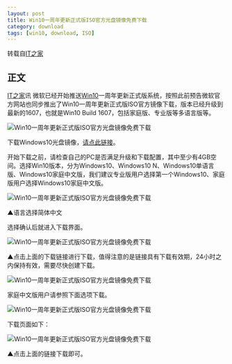 ```yaml
---
layout: post
title: Win10一周年更新正式版ISO官方光盘镜像免费下载
category: download
tags: [win10, download, ISO]
---
```


转载自[IT之家](http://www.ithome.com)

## 正文
[IT之家](http://www.ithome.com)讯 微软已经开始推送[Win10](http://win10.ithome.com)一周年更新正式版系统，按照此前预告微软官方网站也同步推出了Win10一周年更新正式版ISO官方镜像下载，版本已经升级到最新的1607，也就是Win10 Build 1607，包括家庭版、专业版等多语言版等。    
    
![Win10一周年更新正式版ISO官方光盘镜像免费下载](http://img.ithome.com/newsuploadfiles/2016/8/20160803_065504_671.jpg)   
    
下载Windows10光盘镜像，[请点此链接](https://www.microsoft.com/zh-cn/software-download/windows10ISO/)。  
    
开始下载之前，请检查自己的PC是否满足升级和下载配置，其中至少有4GB空间。选择Win10版本，分为Windows10、Windows10 N、Windows10单语言版、Windows10家庭中文版，我们建议专业版用户选择第一个Windows10、家庭版用户选择Windows10家庭中文版。    
    
![Win10一周年更新正式版ISO官方光盘镜像免费下载](http://img.ithome.com/newsuploadfiles/2016/8/20160803_070136_570.jpg)   
    
▲语言选择简体中文   
    
选择确认后就进入下载界面。
    
![Win10一周年更新正式版ISO官方光盘镜像免费下载](http://img.ithome.com/newsuploadfiles/2016/8/20160803_070240_488.jpg)   
    
▲点击上面的下载链接进行下载，值得注意的是链接具有下载有效期，24小时之内保持有效，需要尽快创建下载。    
    
![Win10一周年更新正式版ISO官方光盘镜像免费下载](http://img.ithome.com/newsuploadfiles/2016/8/20160803_070505_65.jpg)    
    
家庭中文版用户请参照下面选项下载。
    
![Win10一周年更新正式版ISO官方光盘镜像免费下载](http://img.ithome.com/newsuploadfiles/2016/8/20160803_070711_280.jpg)   
    
下载页面如下：  
    
    
![Win10一周年更新正式版ISO官方光盘镜像免费下载](http://img.ithome.com/newsuploadfiles/2016/8/20160803_070724_600.jpg)   
    
▲点击上面的链接下载即可。
